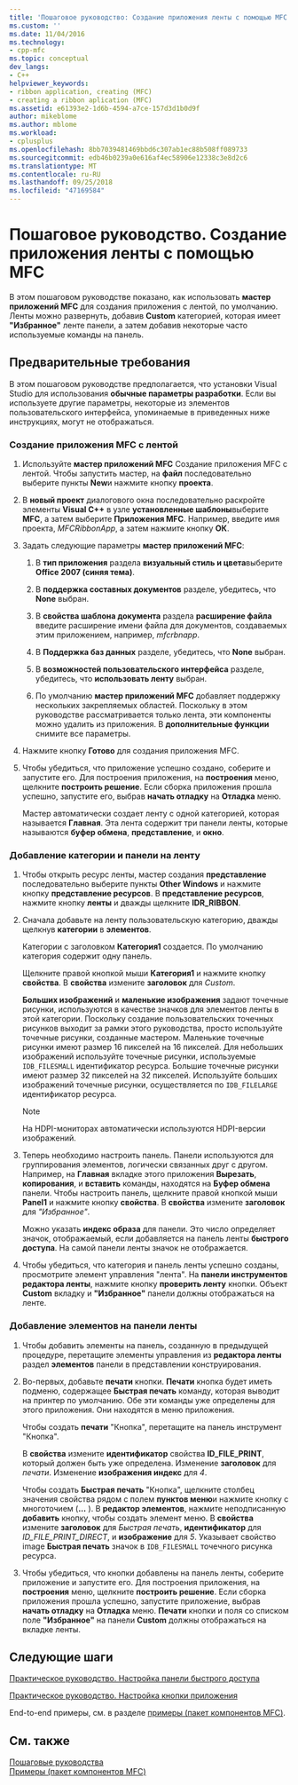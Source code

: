 ```yaml
---
title: 'Пошаговое руководство: Создание приложения ленты с помощью MFC | Документация Майкрософт'
ms.custom: ''
ms.date: 11/04/2016
ms.technology:
- cpp-mfc
ms.topic: conceptual
dev_langs:
- C++
helpviewer_keywords:
- ribbon application, creating (MFC)
- creating a ribbon aplication (MFC)
ms.assetid: e61393e2-1d6b-4594-a7ce-157d3d1b0d9f
author: mikeblome
ms.author: mblome
ms.workload:
- cplusplus
ms.openlocfilehash: 8bb7039481469bbd6c307ab1ec88b508ff089733
ms.sourcegitcommit: edb46b0239a0e616af4ec58906e12338c3e8d2c6
ms.translationtype: MT
ms.contentlocale: ru-RU
ms.lasthandoff: 09/25/2018
ms.locfileid: "47169584"
---
```

# <a name="walkthrough-creating-a-ribbon-application-by-using-mfc"></a>Пошаговое руководство. Создание приложения ленты с помощью MFC

В этом пошаговом руководстве показано, как использовать **мастер приложений MFC** для создания приложения с лентой, по умолчанию. Ленты можно развернуть, добавив **Custom** категорией, которая имеет **"Избранное"** ленте панели, а затем добавив некоторые часто используемые команды на панель.

## <a name="prerequisites"></a>Предварительные требования

В этом пошаговом руководстве предполагается, что установки Visual Studio для использования **обычные параметры разработки**. Если вы используете другие параметры, некоторые из элементов пользовательского интерфейса, упоминаемые в приведенных ниже инструкциях, могут не отображаться.

### <a name="to-create-an-mfc-application-that-has-a-ribbon"></a>Создание приложения MFC с лентой

1. Используйте **мастер приложений MFC** Создание приложения MFC с лентой. Чтобы запустить мастер, на **файл** последовательно выберите пункты **New**и нажмите кнопку **проекта**.

1. В **новый проект** диалогового окна последовательно раскройте элементы **Visual C++** в узле **установленные шаблоны**выберите **MFC**, а затем выберите  **Приложения MFC**. Например, введите имя проекта, *MFCRibbonApp*, а затем нажмите кнопку **ОК**.

1. Задать следующие параметры **мастер приложений MFC**:

    1. В **тип приложения** раздела **визуальный стиль и цвета**выберите **Office 2007 (синяя тема)**. 

    1. В **поддержка составных документов** разделе, убедитесь, что **None** выбран.

    1. В **свойства шаблона документа** раздела **расширение файла** введите расширение имени файла для документов, создаваемых этим приложением, например, *mfcrbnapp*.

    1. В **Поддержка баз данных** разделе, убедитесь, что **None** выбран.

    1. В **возможностей пользовательского интерфейса** разделе, убедитесь, что **использовать ленту** выбран. 

    1. По умолчанию **мастер приложений MFC** добавляет поддержку нескольких закрепляемых областей. Поскольку в этом руководстве рассматривается только лента, эти компоненты можно удалить из приложения. В **дополнительные функции** снимите все параметры.

1. Нажмите кнопку **Готово** для создания приложения MFC.

1. Чтобы убедиться, что приложение успешно создано, соберите и запустите его. Для построения приложения, на **построения** меню, щелкните **построить решение**. Если сборка приложения прошла успешно, запустите его, выбрав **начать отладку** на **Отладка** меню.

    Мастер автоматически создает ленту с одной категорией, которая называется **Главная**. Эта лента содержит три панели ленты, которые называются **буфер обмена**, **представление**, и **окно**.

### <a name="to-add-a-category-and-panel-to-the-ribbon"></a>Добавление категории и панели на ленту

1. Чтобы открыть ресурс ленты, мастер создания **представление** последовательно выберите пункты **Other Windows** и нажмите кнопку **представление ресурсов**. В **представление ресурсов**, нажмите кнопку **ленты** и дважды щелкните **IDR_RIBBON**.

1. Сначала добавьте на ленту пользовательскую категорию, дважды щелкнув **категории** в **элементов**.

    Категории с заголовком **Категория1** создается. По умолчанию категория содержит одну панель.

    Щелкните правой кнопкой мыши **Категория1** и нажмите кнопку **свойства**. В **свойства** измените **заголовок** для *Custom*.

    **Больших изображений** и **маленькие изображения** задают точечные рисунки, используются в качестве значков для элементов ленты в этой категории. Поскольку создание пользовательских точечных рисунков выходит за рамки этого руководства, просто используйте точечные рисунки, созданные мастером. Маленькие точечные рисунки имеют размер 16 пикселей на 16 пикселей. Для небольших изображений используйте точечные рисунки, используемые `IDB_FILESMALL` идентификатор ресурса. Большие точечные рисунки имеют размер 32 пикселей на 32 пикселей. Используйте больших изображений точечные рисунки, осуществляется по `IDB_FILELARGE` идентификатор ресурса.

    > [!NOTE]
    > На HDPI-мониторах автоматически используются HDPI-версии изображений.

1. Теперь необходимо настроить панель. Панели используются для группирования элементов, логически связанных друг с другом. Например, на **Главная** вкладке этого приложения **Вырезать**, **копирования**, и **вставить** команды, находятся на  **Буфер обмена** панели. Чтобы настроить панель, щелкните правой кнопкой мыши **Panel1** и нажмите кнопку **свойства**. В **свойства** измените **заголовок** для *"Избранное"*.

    Можно указать **индекс образа** для панели. Это число определяет значок, отображаемый, если добавляется на панель ленты **быстрого доступа**. На самой панели ленты значок не отображается.

1. Чтобы убедиться, что категория и панель ленты успешно созданы, просмотрите элемент управления "лента". На **панели инструментов редактора ленты**, нажмите кнопку **проверить ленту** кнопки. Объект **Custom** вкладку и **"Избранное"** панели должны отображаться на ленте.

### <a name="to-add-elements-to-the-ribbon-panels"></a>Добавление элементов на панели ленты

1. Чтобы добавить элементы на панель, созданную в предыдущей процедуре, перетащите элементы управления из **редактора ленты** раздел **элементов** панели в представлении конструирования.

1. Во-первых, добавьте **печати** кнопки. **Печати** кнопка будет иметь подменю, содержащее **Быстрая печать** команду, которая выводит на принтер по умолчанию. Обе эти команды уже определены для этого приложения. Они находятся в меню приложения.

    Чтобы создать **печати** "Кнопка", перетащите на панель инструмент "Кнопка".

    В **свойства** измените **идентификатор** свойства **ID_FILE_PRINT**, который должен быть уже определена. Изменение **заголовок** для *печати*. Изменение **изображения индекс** для *4*.

    Чтобы создать **Быстрая печать** "Кнопка", щелкните столбец значения свойства рядом с полем **пунктов меню**и нажмите кнопку с многоточием (**...** ). В **редактор элементов**, нажмите неподписанную **добавить** кнопку, чтобы создать элемент меню. В **свойства** измените **заголовок** для *Быстрая печать*, **идентификатор** для *ID_FILE_PRINT_DIRECT*, и **изображение** для *5*. Указывает свойство image **Быстрая печать** значок в `IDB_FILESMALL` точечного рисунка ресурса.

1. Чтобы убедиться, что кнопки добавлены на панель ленты, соберите приложение и запустите его. Для построения приложения, на **построения** меню, щелкните **построить решение**. Если сборка приложения прошла успешно, запустите приложение, выбрав **начать отладку** на **Отладка** меню. **Печати** кнопки и поля со списком поле **"Избранное"** на панели **Custom** должны отображаться на вкладке ленты.

## <a name="next-steps"></a>Следующие шаги

[Практическое руководство. Настройка панели быстрого доступа](../mfc/how-to-customize-the-quick-access-toolbar.md)

[Практическое руководство. Настройка кнопки приложения](../mfc/how-to-customize-the-application-button.md)

End-to-end примеры, см. в разделе [примеры (пакет компонентов MFC)](../visual-cpp-samples.md).

## <a name="see-also"></a>См. также

[Пошаговые руководства](../mfc/walkthroughs-mfc.md)<br/>
[Примеры (пакет компонентов MFC)](../visual-cpp-samples.md)

